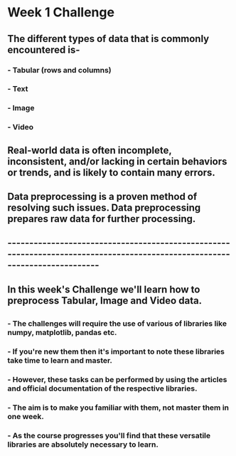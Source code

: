 # Week 1 Challenge

## The different types of data that is commonly encountered is-
### - Tabular (rows and columns)
### - Text
### - Image
### - Video
##
##
## Real-world data is often incomplete, inconsistent, and/or lacking in certain behaviors or trends, and is likely to contain many errors. 
## Data preprocessing is a proven method of resolving such issues. Data preprocessing prepares raw data for further processing.
## ---------------------------------------------------------------------------------------------------------------------------
##
##
## In this week's Challenge we'll learn how to preprocess Tabular, Image and Video data.
##
### - The challenges will require the use of various of libraries like numpy, matplotlib, pandas etc. 
### - If you're new them then it's important to note these libraries take time to learn and master.
### - However, these tasks can be performed by using the articles and official documentation of the respective libraries.
### - The aim is to make you familiar with them, not master them in one week.
### - As the course progresses you'll find that these versatile libraries are absolutely necessary to learn.

